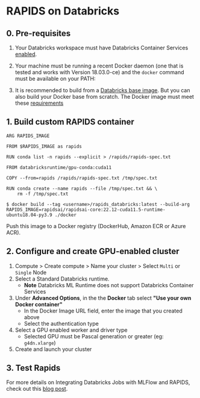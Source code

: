 # RAPIDS on Databricks

## 0. Pre-requisites

1. Your Databricks workspace must have Databricks Container Services [enabled](https://docs.databricks.com/administration-guide/clusters/container-services.html).

2. Your machine must be running a recent Docker daemon (one that is tested and works with Version 18.03.0-ce) and the `docker` command must be available on your PATH:

3. It is recommended to build from a [Databricks base image](https://hub.docker.com/u/databricksruntime). But you can also build your Docker base from scratch. The Docker image must meet these [requirements](https://docs.databricks.com/clusters/custom-containers.html#option-2-build-your-own-docker-base)

## 1. Build custom RAPIDS container

```console
ARG RAPIDS_IMAGE

FROM $RAPIDS_IMAGE as rapids

RUN conda list -n rapids --explicit > /rapids/rapids-spec.txt

FROM databricksruntime/gpu-conda:cuda11

COPY --from=rapids /rapids/rapids-spec.txt /tmp/spec.txt

RUN conda create --name rapids --file /tmp/spec.txt && \
    rm -f /tmp/spec.txt
```

```console
$ docker build --tag <username>/rapids_databricks:latest --build-arg RAPIDS_IMAGE=rapidsai/rapidsai-core:22.12-cuda11.5-runtime-ubuntu18.04-py3.9 ./docker
```

Push this image to a Docker registry (DockerHub, Amazon ECR or Azure ACR).

## 2. Configure and create GPU-enabled cluster

1. Compute > Create compute > Name your cluster > Select `Multi` or `Single` Node
2. Select a Standard Databricks runtime.
   - **Note** Databricks ML Runtime does not support Databricks Container Services
3. Under **Advanced Options**, in the the **Docker** tab select **"Use your own Docker container"**
   - In the Docker Image URL field, enter the image that you created above
   - Select the authentication type
4. Select a GPU enabled worker and driver type
   - Selected GPU must be Pascal generation or greater (eg: `g4dn.xlarge`)
5. Create and launch your cluster

## 3. Test Rapids

For more details on Integrating Databricks Jobs with MLFlow and RAPIDS, check out this [blog post](https://medium.com/rapids-ai/managing-and-deploying-high-performance-machine-learning-models-on-gpus-with-rapids-and-mlflow-753b6fcaf75a).
